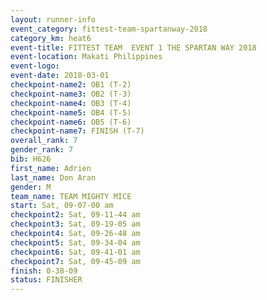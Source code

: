 ```yaml
---
layout: runner-info 
event_category: fittest-team-spartanway-2018 
category_km: heat6 
event-title: FITTEST TEAM  EVENT 1 THE SPARTAN WAY 2018 
event-location: Makati Philippines 
event-logo: 
event-date: 2018-03-01 
checkpoint-name2: OB1 (T-2) 
checkpoint-name3: OB2 (T-3) 
checkpoint-name4: OB3 (T-4) 
checkpoint-name5: OB4 (T-5) 
checkpoint-name6: OB5 (T-6) 
checkpoint-name7: FINISH (T-7) 
overall_rank: 7
gender_rank: 7
bib: H626
first_name: Adrien
last_name: Don Aran
gender: M
team_name: TEAM MIGHTY MICE
start: Sat, 09-07-00 am
checkpoint2: Sat, 09-11-44 am
checkpoint3: Sat, 09-19-05 am
checkpoint4: Sat, 09-26-48 am
checkpoint5: Sat, 09-34-04 am
checkpoint6: Sat, 09-41-01 am
checkpoint7: Sat, 09-45-09 am
finish: 0-38-09
status: FINISHER
---
```

